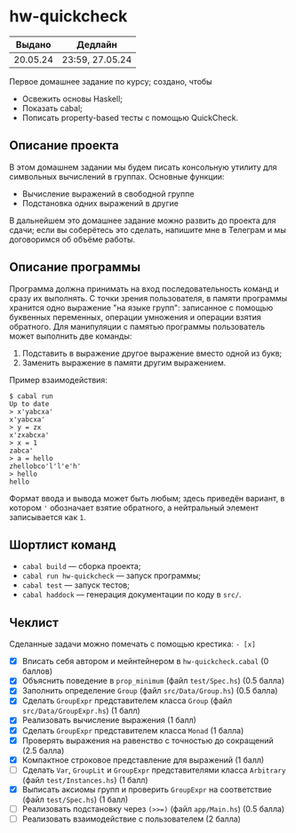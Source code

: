 # hw-quickcheck

|  Выдано  |     Дедлайн     |
|:--------:|:---------------:|
| 20.05.24 | 23:59, 27.05.24 |

Первое домашнее задание по курсу; создано, чтобы

* Освежить основы Haskell;
* Показать cabal;
* Пописать property-based тесты с помощью QuickCheck.

## Описание проекта

В этом домашнем задании мы будем писать консольную утилиту для символьных
вычислений в группах. Основные функции:

* Вычисление выражений в свободной группе
* Подстановка одних выражений в другие

В дальнейшем это домашнее задание можно развить до проекта для сдачи; если вы
соберётесь это сделать, напишите мне в Телеграм и мы договоримся об объёме
работы.

## Описание программы

Программа должна принимать на вход последовательность команд и сразу их
выполнять. С точки зрения пользователя, в памяти программы хранится одно
выражение "на языке групп": записанное с помощью буквенных переменных, операции
умножения и операции взятия обратного. Для манипуляции с памятью программы
пользователь может выполнить две команды:

1. Подставить в выражение другое выражение вместо одной из букв;
2. Заменить выражение в памяти другим выражением.

Пример взаимодействия:

```
$ cabal run
Up to date
> x'yabcxa'
x'yabcxa'
> y = zx
x'zxabcxa'
> x = 1
zabca'
> a = hello
zhellobco'l'l'e'h'
> hello
hello
```

Формат ввода и вывода может быть любым; здесь приведён вариант, в котором `'`
обозначает взятие обратного, а нейтральный элемент записывается как `1`.

## Шортлист команд

* `cabal build` &mdash; сборка проекта;
* `cabal run hw-quickcheck` &mdash; запуск программы;
* `cabal test` &mdash; запуск тестов;
* `cabal haddock` &mdash; генерация документации по коду в `src/`.

## Чеклист

Сделанные задачи можно помечать с помощью крестика: `- [x]`

- [x] Вписать себя автором и мейнтейнером в `hw-quickcheck.cabal` (0 баллов)
- [x] Объяснить поведение в `prop_minimum` (файл `test/Spec.hs`) (0.5 балла)
- [x] Заполнить определение `Group` (файл `src/Data/Group.hs`) (0.5 балла)
- [x] Сделать `GroupExpr` представителем класса `Group`
    (файл `src/Data/GroupExpr.hs`) (1 балл)
- [x] Реализовать вычисление выражения (1 балл)
- [x] Сделать `GroupExpr` представителем класса `Monad` (1 балла)
- [x] Проверять выражения на равенство с точностью до сокращений (2.5 балла)
- [x] Компактное строковое представление для выражений (1 балл)
- [ ] Сделать `Var`, `GroupLit` и `GroupExpr` представителями класса `Arbitrary`
    (файл `test/Instances.hs`) (1 балл)
- [x] Выписать аксиомы групп и проверить `GroupExpr` на соответствие
    (файл `test/Spec.hs`) (1 балл)
- [ ] Реализовать подстановку через `(>>=)` (файл `app/Main.hs`) (0.5 балла)
- [ ] Реализовать взаимодействие с пользователем (2 балла)
